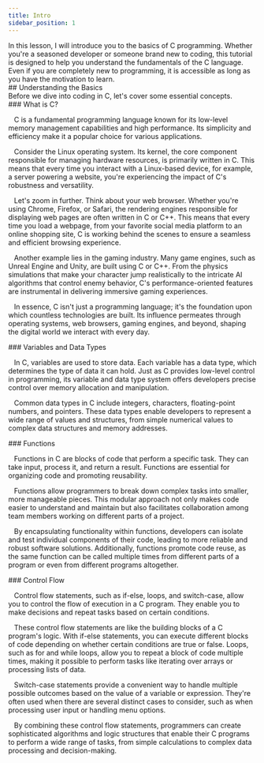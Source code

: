 ```yaml
---
title: Intro
sidebar_position: 1
---
```


<link href="https://fonts.cdnfonts.com/css/poppins" rel="stylesheet"/>
<div style={{ fontFamily: 'Poppins, sans-serif' }}>
    <div>
        In this lesson, I will introduce you to the basics of C programming. Whether you're a seasoned developer or someone brand new to coding, this tutorial is designed to help you understand the fundamentals of the C language. Even if you are completely new to programming, it is accessible as long as you have the motivation to learn.
    </div>
    ## <span style={{ color: 'var(--md-secondary-title-color)' }}>Understanding the Basics</span>
    <div>
        Before we dive into coding in C, let's cover some essential concepts.
    </div>
    ### <span style={{ color: 'var(--md-tertiary-title-color)' }}>What is C?</span>
    <div>
        <p>
            &nbsp; &nbsp;C is a fundamental programming language known for its <span style={{ color: 'var(--md-basic-highlight)' }}>low-level</span> memory management capabilities and high performance. Its simplicity and efficiency make it a popular choice for various applications.
        </p>
    </div>
    <div>
        <p>
            &nbsp; &nbsp;Consider the Linux operating system. Its kernel, the core component responsible for managing hardware resources, is primarily written in C. This means that every time you interact with a Linux-based device, for example, a server powering a website, you're experiencing the impact of C's <span style={{ color: 'var(--md-basic-highlight)' }}>robustness</span> and <span style={{ color: 'var(--md-basic-highlight)' }}>versatility</span>.
        </p>
    </div>
    <div>
        <p>
            &nbsp; &nbsp;Let's zoom in further. Think about your web browser. Whether you're using Chrome, Firefox, or Safari, the rendering engines responsible for displaying web pages are often written in C or C++. This means that every time you load a webpage, from your favorite social media platform to an online shopping site, C is working behind the scenes to ensure a <span style={{ color: 'var(--md-basic-highlight)' }}>seamless</span> and <span style={{ color: 'var(--md-basic-highlight)' }}>efficient</span> browsing experience.
        </p>
    </div>
    <div>
        <p>
            &nbsp; &nbsp;Another example lies in the gaming industry. Many game engines, such as Unreal Engine and Unity, are built using C or C++. From the <span style={{ color: 'var(--md-basic-highlight)' }}>physics simulations</span> that make your character jump realistically to the intricate AI algorithms that control enemy behavior, C's <span style={{ color: 'var(--md-basic-highlight)' }}>performance-oriented features</span> are instrumental in delivering <span style={{ color: 'var(--md-basic-highlight)' }}>immersive</span> gaming experiences.
        </p>
    </div>
    <div>
        <p>
            &nbsp; &nbsp;In essence, C isn't just a programming language; it's the foundation upon which countless technologies are built. Its influence permeates through operating systems, web browsers, gaming engines, and beyond, shaping the digital world we interact with every day.
        </p>
    </div>
    ### <span style={{ color: 'var(--md-tertiary-title-color)' }}>Variables and Data Types</span>
    <div>
        <p>
            &nbsp; &nbsp;In C, variables are used to store data. Each variable has a data type, which determines the type of data it can hold. Just as C provides <span style={{ color: 'var(--md-basic-highlight)' }}>low-level control</span> in programming, its variable and data type system offers developers precise control over memory allocation and manipulation.
        </p>
    </div>
    <div>
        <p>
            &nbsp; &nbsp;Common data types in C include integers, characters, floating-point numbers, and pointers. These data types enable developers to represent a wide range of values and structures, from simple numerical values to complex data structures and memory addresses.
        </p>
    </div>
    ### <span style={{ color: 'var(--md-tertiary-title-color)' }}>Functions</span>
    <div>
        <p>
            &nbsp; &nbsp;Functions in C are blocks of code that perform a specific task. They can take input, process it, and return a result. Functions are essential for organizing code and promoting reusability.
        </p>
        <p>
            &nbsp; &nbsp;Functions allow programmers to break down complex tasks into smaller, more manageable pieces. This modular approach not only makes code easier to understand and maintain but also facilitates collaboration among team members working on different parts of a project.
        </p>
        <p>
            &nbsp; &nbsp;By encapsulating functionality within functions, developers can isolate and test individual components of their code, leading to more reliable and robust software solutions. Additionally, functions promote code reuse, as the same function can be called multiple times from different parts of a program or even from different programs altogether.
        </p>
    </div>
    ### <span style={{ color: 'var(--md-tertiary-title-color)' }}>Control Flow</span>
    <div>
        <p>
            &nbsp; &nbsp;Control flow statements, such as if-else, loops, and switch-case, allow you to control the flow of execution in a C program. They enable you to make decisions and repeat tasks based on certain conditions.
        </p>
        <p>
            &nbsp; &nbsp;These control flow statements are like the building blocks of a C program's logic. With if-else statements, you can execute different blocks of code depending on whether certain conditions are true or false. Loops, such as for and while loops, allow you to repeat a block of code multiple times, making it possible to perform tasks like iterating over arrays or processing lists of data.
        </p>
        <p>
            &nbsp; &nbsp;Switch-case statements provide a convenient way to handle multiple possible outcomes based on the value of a variable or expression. They're often used when there are several distinct cases to consider, such as when processing user input or handling menu options.
        </p>
        <p>
            &nbsp; &nbsp;By combining these control flow statements, programmers can create sophisticated algorithms and logic structures that enable their C programs to perform a wide range of tasks, from simple calculations to complex data processing and decision-making.
        </p>
    </div>
</div>
